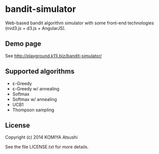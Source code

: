 bandit-simulator
================

Web-based bandit algorithm simulator with some front-end technologies (nvd3.js + d3.js + AngularJS).

Demo page
---------

See http://playground.k11i.biz/bandit-simulator/


Supported algorithms
--------------------

- ε-Greedy
- ε-Greedy w/ annealing
- Softmax
- Softmax w/ annealing
- UCB1
- Thompson sampling


License
-------

Copyright (c) 2014 KOMIYA Atsushi

See the file LICENSE.txt for more details.
